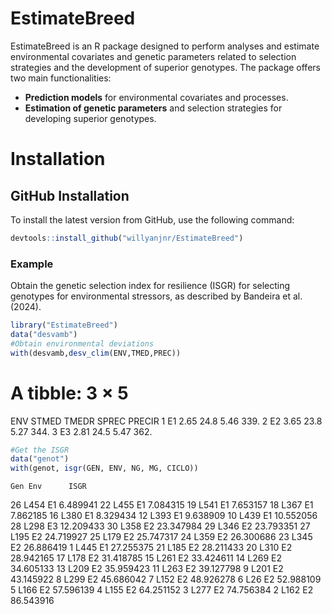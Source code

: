 # EstimateBreed

EstimateBreed is an R package designed to perform analyses and estimate environmental covariates and genetic parameters related to selection strategies and the development of superior genotypes. The package offers two main functionalities: 
- **Prediction models** for environmental covariates and processes.
- **Estimation of genetic parameters** and selection strategies for developing superior genotypes.

# Installation

## GitHub Installation

To install the latest version from GitHub, use the following command:

```r
devtools::install_github("willyanjnr/EstimateBreed")
```

### Example
Obtain the genetic selection index for resilience (ISGR) for selecting genotypes for environmental stressors, as described by Bandeira et al. (2024).

``` r
library("EstimateBreed")
data("desvamb")
#Obtain environmental deviations
with(desvamb,desv_clim(ENV,TMED,PREC))
```
# A tibble: 3 × 5
  ENV   STMED TMEDR SPREC PRECIR
  <chr> <dbl> <dbl> <dbl>  <dbl>
1 E1     2.65  24.8  5.46   339.
2 E2     3.65  23.8  5.27   344.
3 E3     2.81  24.5  5.47   362.

``` r
#Get the ISGR
data("genot")
with(genot, isgr(GEN, ENV, NG, MG, CICLO))
```
    Gen Env      ISGR
26 L454  E1  6.489941
22 L455  E1  7.084315
19 L541  E1  7.653157
18 L367  E1  7.862185
16 L380  E1  8.329434
12 L393  E1  9.638909
10 L439  E1 10.552056
28 L298  E3 12.209433
30 L358  E2 23.347984
29 L346  E2 23.793351
27 L195  E2 24.719927
25 L179  E2 25.747317
24 L359  E2 26.300686
23 L345  E2 26.886419
1  L445  E1 27.255375
21 L185  E2 28.211433
20 L310  E2 28.942165
17 L178  E2 31.418785
15 L261  E2 33.424611
14 L269  E2 34.605133
13 L209  E2 35.959423
11 L263  E2 39.127798
9  L201  E2 43.145922
8  L299  E2 45.686042
7  L152  E2 48.926278
6   L26  E2 52.988109
5  L166  E2 57.596139
4  L155  E2 64.251152
3  L277  E2 74.756384
2  L162  E2 86.543916
